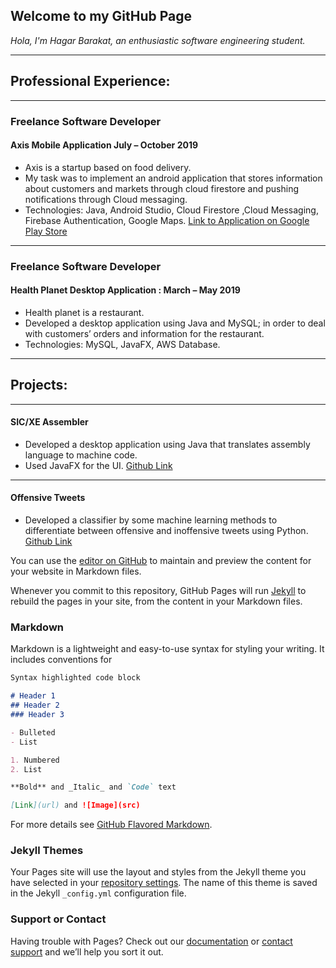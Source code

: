 ## Welcome to my GitHub Page 
_Hola, 
I'm Hagar Barakat, an enthusiastic software engineering student._ 

---
## Professional Experience: 

---
### Freelance Software Developer 
#### Axis Mobile Application     July – October 2019 
- Axis is a startup based on food delivery. 
- My task was to implement an android application that stores information about customers and markets through cloud firestore
and pushing notifications through Cloud messaging.  
- Technologies: Java, Android Studio, Cloud Firestore ,Cloud Messaging, Firebase Authentication, Google Maps. 
[Link to Application on Google Play Store](http://play.google.com/store/apps/details?id=com.examp.axis) 

---
### Freelance Software Developer  
#### Health Planet Desktop Application : March – May 2019 
- Health planet is a restaurant. 
- Developed a desktop application using Java and MySQL; in order to deal with customers’ orders and information for the restaurant. 
- Technologies: MySQL, JavaFX, AWS Database. 

---
## Projects: 

---
#### SIC/XE Assembler 
- Developed a desktop application using Java that translates assembly language to machine code. 
- Used JavaFX for the UI. [Github Link](https://github.com/hagarbarakat/SIC-XE-assembler) 

---
#### Offensive Tweets
- Developed a classifier by some machine learning methods to differentiate between offensive and inoffensive tweets using
Python. [Github Link](https://github.com/hagarbarakat/Offensive-Tweets-) 

You can use the [editor on GitHub](https://github.com/hagarbarakat/hagarbarakat.github.io/edit/master/index.md) to maintain and preview the content for your website in Markdown files.

Whenever you commit to this repository, GitHub Pages will run [Jekyll](https://jekyllrb.com/) to rebuild the pages in your site, from the content in your Markdown files.

### Markdown

Markdown is a lightweight and easy-to-use syntax for styling your writing. It includes conventions for

```markdown
Syntax highlighted code block

# Header 1
## Header 2
### Header 3

- Bulleted
- List

1. Numbered
2. List

**Bold** and _Italic_ and `Code` text

[Link](url) and ![Image](src)
```

For more details see [GitHub Flavored Markdown](https://guides.github.com/features/mastering-markdown/).

### Jekyll Themes

Your Pages site will use the layout and styles from the Jekyll theme you have selected in your [repository settings](https://github.com/hagarbarakat/hagarbarakat.github.io/settings). The name of this theme is saved in the Jekyll `_config.yml` configuration file.

### Support or Contact

Having trouble with Pages? Check out our [documentation](https://help.github.com/categories/github-pages-basics/) or [contact support](https://github.com/contact) and we’ll help you sort it out.
